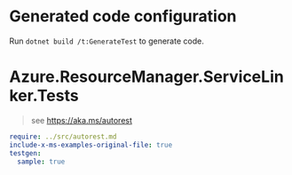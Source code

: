 # Generated code configuration

Run `dotnet build /t:GenerateTest` to generate code.

# Azure.ResourceManager.ServiceLinker.Tests

> see https://aka.ms/autorest
``` yaml
require: ../src/autorest.md
include-x-ms-examples-original-file: true
testgen:
  sample: true
```